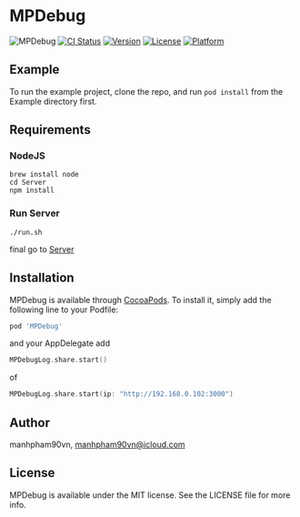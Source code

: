 # MPDebug
![MPDebug](https://raw.githubusercontent.com/manhpham90vn/MPDebug/master/demo.png)
[![CI Status](https://img.shields.io/travis/manhpham90vn/MPDebug.svg?style=flat)](https://travis-ci.org/manhpham90vn/MPDebug)
[![Version](https://img.shields.io/cocoapods/v/MPDebug.svg?style=flat)](https://cocoapods.org/pods/MPDebug)
[![License](https://img.shields.io/cocoapods/l/MPDebug.svg?style=flat)](https://cocoapods.org/pods/MPDebug)
[![Platform](https://img.shields.io/cocoapods/p/MPDebug.svg?style=flat)](https://cocoapods.org/pods/MPDebug)

## Example

To run the example project, clone the repo, and run `pod install` from the Example directory first.

## Requirements

### NodeJS

```shell
brew install node
cd Server
npm install
```

### Run Server

```shell
./run.sh
```

final go to [Server](http://localhost:3000/)

## Installation

MPDebug is available through [CocoaPods](https://cocoapods.org). To install
it, simply add the following line to your Podfile:

```ruby
pod 'MPDebug'
```

and your AppDelegate add

```Swift
MPDebugLog.share.start()
```
of 

```Swift
MPDebugLog.share.start(ip: "http://192.168.0.102:3000")
```

## Author

manhpham90vn, manhpham90vn@icloud.com

## License

MPDebug is available under the MIT license. See the LICENSE file for more info.
